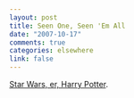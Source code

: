 ```yaml
--- 
layout: post
title: Seen One, Seen 'Em All
date: "2007-10-17"
comments: true
categories: elsewhere
link: false
---
```

<a href="http://i.thefairest.info/funniest_thumbs/QaDdYu.jpeg" title="Luke Potter or Harry Skywalker">Star Wars, er, Harry Potter</a>.
